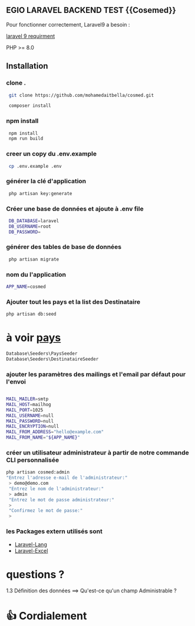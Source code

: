 ## EGIO LARAVEL BACKEND TEST {{Cosemed}} 

Pour fonctionner correctement, Laravel9 a besoin  :

 [laravel 9 requirment](https://laravel.com/docs/9.x/deployment#server-requirements)
 
 PHP >= 8.0


## Installation

### clone .

```bash
 git clone https://github.com/mohamedaitbella/cosmed.git
```


```bash
 composer install
```

### npm install  
```bash
 npm install
 npm run build

```

### creer un copy du .env.example 

```bash
 cp .env.example .env
```

### générer la clé d'application 
```bash
 php artisan key:generate

```
### Créer une base de données et ajoute à  .env file
```bash
 DB_DATABASE=laravel
 DB_USERNAME=root
 DB_PASSWORD=

```

### générer des tables de base de données
```bash
 php artisan migrate

```

### nom du l'application 
```bash
APP_NAME=cosmed 
```

### Ajouter tout les pays et la list des Destinataire
```bash
php artisan db:seed
```

#  à voir  [pays](https://blog.niap3d.com/fr/4,10,news-27-Liste-PHP-des-pays-du-monde.html)
```bash
Database\Seeders\PaysSeeder 
Database\Seeders\DestinataireSeeder
```

### ajouter les paramètres des mailings et l'email par défaut pour l'envoi 
```bash

MAIL_MAILER=smtp
MAIL_HOST=mailhog
MAIL_PORT=1025
MAIL_USERNAME=null
MAIL_PASSWORD=null
MAIL_ENCRYPTION=null
MAIL_FROM_ADDRESS="hello@example.com"
MAIL_FROM_NAME="${APP_NAME}"

```

### créer un utilisateur administrateur à partir de notre commande CLI personnalisée
```bash
php artisan cosmed:admin
"Entrez l'adresse e-mail de l'administrateur:"
 > demo@demo.com
 "Entrez le nom de l'administrateur:"
 > admin
 "Entrez le mot de passe administrateur:"
 >
 "Confirmez le mot de passe:"
 >


```

###  les Packages extern utilisés sont
- [Laravel-Lang](https://github.com/Laravel-Lang/lang)
- [Laravel-Excel](https://github.com/SpartnerNL/Laravel-Excel)

# questions  ?
1.3 Définition des données  ==> Qu'est-ce qu'un champ Administrable ?


# :thumbsup:  Cordialement